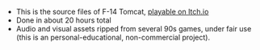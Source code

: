 - This is the source files of F-14 Tomcat, [playable on Itch.io](https://fdeth.itch.io/f-14-tomcat)
- Done in about 20 hours total
- Audio and visual assets ripped from several 90s games, under fair use (this is an personal-educational, non-commercial project).
